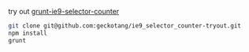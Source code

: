 try out [grunt-ie9-selector-counter](https://github.com/xzyfer/grunt-ie9-selector-counter)

``` sh
git clone git@github.com:geckotang/ie9_selector_counter-tryout.git
npm install
grunt
```
